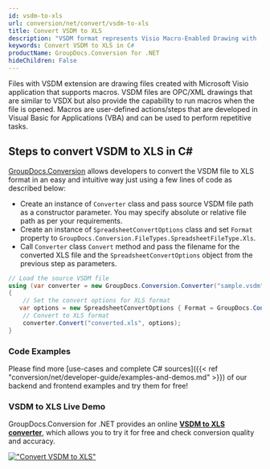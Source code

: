 ```yaml
---
id: vsdm-to-xls
url: conversion/net/convert/vsdm-to-xls
title: Convert VSDM to XLS
description: "VSDM format represents Visio Macro-Enabled Drawing with .vsdm extension. Learn how to convert VSDM to XLS file programmatically in C# language using GroupDocs.Conversion for .NET library."
keywords: Convert VSDM to XLS in C#
productName: GroupDocs.Conversion for .NET
hideChildren: False
---
```


Files with VSDM extension are drawing files created with Microsoft Visio application that supports macros. VSDM files are OPC/XML drawings that are similar to VSDX but also provide the capability to run macros when the file is opened. Macros are user-defined actions/steps that are developed in Visual Basic for Applications (VBA) and can be used to perform repetitive tasks.

## Steps to convert VSDM to XLS in C#

[GroupDocs.Conversion](https://products.groupdocs.com/conversion/net) allows developers to convert the VSDM file to XLS format in an easy and intuitive way just using a few lines of code as described below:

* Create an instance of `Converter` class and pass source VSDM file path as a constructor parameter. You may specify absolute or relative file path as per your requirements. 
* Create an instance of `SpreadsheetConvertOptions` class and set `Format` property to `GroupDocs.Conversion.FileTypes.SpreadsheetFileType.Xls`.
* Call `Converter` class `Convert` method and pass the filename for the converted XLS file and the `SpreadsheetConvertOptions` object from the previous step as parameters.

```csharp
// Load the source VSDM file
using (var converter = new GroupDocs.Conversion.Converter("sample.vsdm"))
{
    // Set the convert options for XLS format
   var options = new SpreadsheetConvertOptions { Format = GroupDocs.Conversion.FileTypes.SpreadsheetFileType.Xls };
    // Convert to XLS format
    converter.Convert("converted.xls", options);
}
```

### Code Examples

Please find more [use-cases and complete C# sources]({{< ref "conversion/net/developer-guide/examples-and-demos.md" >}}) of our backend and frontend examples and try them for free!

### VSDM to XLS Live Demo

GroupDocs.Conversion for .NET provides an online [**VSDM to XLS converter**](https://products.groupdocs.app/conversion/vsdm-to-xls), which allows you to try it for free and check conversion quality and accuracy.

[!["Convert VSDM to XLS"](conversion/net/images/convert-to-xls/convert-vsdm-to-xls.png)](https://products.groupdocs.app/conversion/vsdm-to-xls)